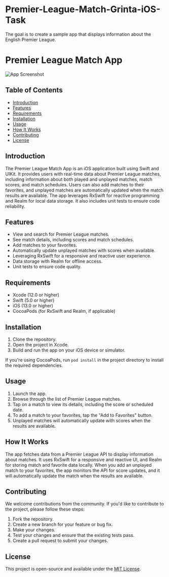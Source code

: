 # Premier-League-Match-Grinta-iOS-Task
The goal is to create a sample app that displays information about the English Premier League.
# Premier League Match App

![App Screenshot](screenshot.png)

## Table of Contents
- [Introduction](#introduction)
- [Features](#features)
- [Requirements](#requirements)
- [Installation](#installation)
- [Usage](#usage)
- [How It Works](#how-it-works)
- [Contributing](#contributing)
- [License](#license)

## Introduction
The Premier League Match App is an iOS application built using Swift and UIKit. It provides users with real-time data about Premier League matches, including information about both played and unplayed matches, match scores, and match schedules. Users can also add matches to their favorites, and unplayed matches are automatically updated when the match results are available. The app leverages RxSwift for reactive programming and Realm for local data storage. It also includes unit tests to ensure code reliability.

## Features
- View and search for Premier League matches.
- See match details, including scores and match schedules.
- Add matches to your favorites.
- Automatically update unplayed matches with scores when available.
- Leveraging RxSwift for a responsive and reactive user experience.
- Data storage with Realm for offline access.
- Unit tests to ensure code quality.

## Requirements
- Xcode (12.0 or higher)
- Swift (5.0 or higher)
- iOS (13.0 or higher)
- CocoaPods (for RxSwift and Realm, if applicable)

## Installation
1. Clone the repository.
2. Open the project in Xcode.
3. Build and run the app on your iOS device or simulator.

If you're using CocoaPods, run `pod install` in the project directory to install the required dependencies.

## Usage
1. Launch the app.
2. Browse through the list of Premier League matches.
3. Tap on a match to view its details, including the score or scheduled date.
4. To add a match to your favorites, tap the "Add to Favorites" button.
5. Unplayed matches will automatically update with scores when the results are available.

## How It Works
The app fetches data from a Premier League API to display information about matches. It uses RxSwift for a responsive and reactive UI, and Realm for storing match and favorite data locally. When you add an unplayed match to your favorites, the app monitors the API for score updates, and it will automatically update the match when the results are available.

## Contributing
We welcome contributions from the community. If you'd like to contribute to the project, please follow these steps:
1. Fork the repository.
2. Create a new branch for your feature or bug fix.
3. Make your changes.
4. Test your changes and ensure that the existing tests pass.
5. Create a pull request to submit your changes.

## License
This project is open-source and available under the [MIT License](LICENSE).
